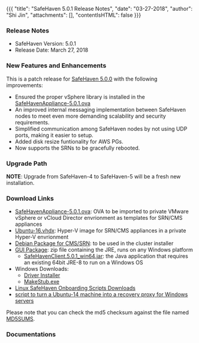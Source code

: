 {{{
  "title": "SafeHaven 5.0.1 Release Notes",
  "date": "03-27-2018",
  "author": "Shi Jin",
  "attachments": [],
  "contentIsHTML": false
}}}

### Release Notes

- SafeHaven Version: 5.0.1
- Release Date: March 27, 2018

### New Features and Enhancements
This is a patch release for [SafeHaven 5.0.0](SafeHaven5.0.1-Release-Notes.md) with the following improvements:
- Ensured the proper vSphere library is installed in the [SafeHavenAppliance-5.0.1.ova](https://download.safehaven.ctl.io/SH-5.0.1/SafeHavenAppliance-5.0.1.ova)
- An improved internal messaging implementation between SafeHaven nodes to meet even more demanding scalability and security requirements. 
- Simplified communication  among SafeHaven nodes by not using UDP ports, making it easier to setup.
- Added disk resize funtionality for AWS PGs.
- Now supports the SRNs to be gracefully rebooted.

### Upgrade Path
**NOTE**: Upgrade from SafeHaven-4 to SafeHaven-5 will be a fresh new installation.

### Download Links
* [SafeHavenAppliance-5.0.1.ova](https://download.safehaven.ctl.io/SH-5.0.1/SafeHavenAppliance-5.0.1.ova): OVA to be imported to private VMware vSphere or vCloud Director envrionment as templates for SRN/CMS appliances
* [Ubuntu-16.vhdx](https://download.safehaven.ctl.io/SH-5.0.0/Ubuntu-16.vhdx): Hyper-V image for SRN/CMS appliances in a private Hyper-V envrionment
* [Debian Package for CMS/SRN](https://download.safehaven.ctl.io/SH-5.0.1/safehaven-5.0.1.deb): to be used in the cluster installer
* [GUI Package](https://download.safehaven.ctl.io/SH-5.0.1/SafeHavenConsole-5.0.1.zip): zip file containing the JRE, runs on any Windows platform
  * [SafeHavenClient.5.0.1_win64.jar](https://download.safehaven.ctl.io/SH-5.0.1/SafeHavenClient.5.0.1_win64.jar): the Java application that requires an existing 64bit JRE-8 to run on a Windows OS
* Windows Downloads:
  * [Driver Installer](https://download.safehaven.ctl.io/SH-5.0.1/safehaven_windows_driver-5.0.1.exe)
  * [MakeStub.exe](https://download.safehaven.ctl.io/SH-5.0.1/MakeStub-5.0.1.exe)
* [Linux SafeHaven Onboarding Scripts Downloads](https://download.safehaven.ctl.io/SH-5.0.1/safehaven_linux_onboarding_scripts-5.0.1.tar.gz)
* [script to turn a Ubuntu-14 machine into a recovery proxy for Windows servers](https://download.safehaven.ctl.io/SH-5.0.1/makestub_for_windows.sh)

Please note that you can check the md5 checksum against the file named [MD5SUMS](https://download.safehaven.ctl.io/SH-5.0.1/MD5SUMS).

### Documentations


